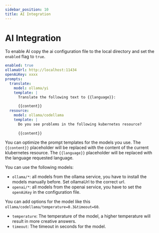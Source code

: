 ```yaml
---
sidebar_position: 10
title: AI Integration
---
```


# AI Integration

To enable AI copy the ai configuration file to the local 
directory and set the `enabled` flag to `true`.

```yaml
enabled: true
ollamaUrl: http://localhost:11434
openAiKey: xxxx
prompts:
  translate:
    model: ollama/yi
    template: |
      Translate the following text to {{language}}:
      
      {{content}}
  resource:
    model: ollama/codellama
    template: |
      Do you see problems in the following kubernetes resource?
      
      {{content}}
```

You can optimize the prompt templates for the models you use. 
The `{{content}}` placeholder will be replaced with the content 
of the current klubernetes resource. The `{{language}}` placeholder 
will be replaced with the language requested language.

You can use the following models:

* `ollama/*`: all models from the ollama service, you have to install the models manually before. Set ollamaUrl to the correct url.
* `openai/*`: all models from the openai service, you have to set the `openAiKey` in the configuration file.

You can add options for the model like this `ollama/codellama/temperature=0.3&timeout=60`.

* `temperature`: The temperature of the model, a higher temperature will result in more creative answers.
* `timeout`: The timeout in seconds for the model.